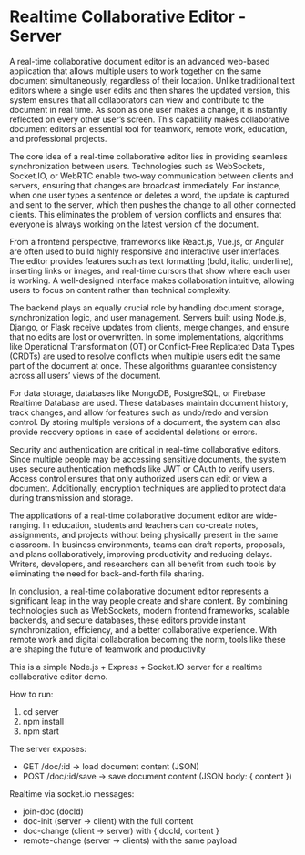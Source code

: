 # Realtime Collaborative Editor - Server

A real-time collaborative document editor is an advanced web-based application that allows multiple users to work together on the same document simultaneously, regardless of their location. Unlike traditional text editors where a single user edits and then shares the updated version, this system ensures that all collaborators can view and contribute to the document in real time. As soon as one user makes a change, it is instantly reflected on every other user’s screen. This capability makes collaborative document editors an essential tool for teamwork, remote work, education, and professional projects.

The core idea of a real-time collaborative editor lies in providing seamless synchronization between users. Technologies such as WebSockets, Socket.IO, or WebRTC enable two-way communication between clients and servers, ensuring that changes are broadcast immediately. For instance, when one user types a sentence or deletes a word, the update is captured and sent to the server, which then pushes the change to all other connected clients. This eliminates the problem of version conflicts and ensures that everyone is always working on the latest version of the document.

From a frontend perspective, frameworks like React.js, Vue.js, or Angular are often used to build highly responsive and interactive user interfaces. The editor provides features such as text formatting (bold, italic, underline), inserting links or images, and real-time cursors that show where each user is working. A well-designed interface makes collaboration intuitive, allowing users to focus on content rather than technical complexity.

The backend plays an equally crucial role by handling document storage, synchronization logic, and user management. Servers built using Node.js, Django, or Flask receive updates from clients, merge changes, and ensure that no edits are lost or overwritten. In some implementations, algorithms like Operational Transformation (OT) or Conflict-Free Replicated Data Types (CRDTs) are used to resolve conflicts when multiple users edit the same part of the document at once. These algorithms guarantee consistency across all users’ views of the document.

For data storage, databases like MongoDB, PostgreSQL, or Firebase Realtime Database are used. These databases maintain document history, track changes, and allow for features such as undo/redo and version control. By storing multiple versions of a document, the system can also provide recovery options in case of accidental deletions or errors.

Security and authentication are critical in real-time collaborative editors. Since multiple people may be accessing sensitive documents, the system uses secure authentication methods like JWT or OAuth to verify users. Access control ensures that only authorized users can edit or view a document. Additionally, encryption techniques are applied to protect data during transmission and storage.

The applications of a real-time collaborative document editor are wide-ranging. In education, students and teachers can co-create notes, assignments, and projects without being physically present in the same classroom. In business environments, teams can draft reports, proposals, and plans collaboratively, improving productivity and reducing delays. Writers, developers, and researchers can all benefit from such tools by eliminating the need for back-and-forth file sharing.

In conclusion, a real-time collaborative document editor represents a significant leap in the way people create and share content. By combining technologies such as WebSockets, modern frontend frameworks, scalable backends, and secure databases, these editors provide instant synchronization, efficiency, and a better collaborative experience. With remote work and digital collaboration becoming the norm, tools like these are shaping the future of teamwork and productivity

This is a simple Node.js + Express + Socket.IO server for a realtime collaborative editor demo.

How to run:
1. cd server
2. npm install
3. npm start

The server exposes:
- GET /doc/:id           -> load document content (JSON)
- POST /doc/:id/save     -> save document content (JSON body: { content })

Realtime via socket.io messages:
- join-doc (docId)
- doc-init (server -> client) with the full content
- doc-change (client -> server) with { docId, content }
- remote-change (server -> clients) with the same payload


